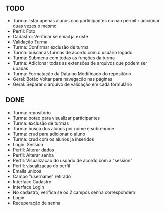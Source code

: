 TODO
-----------
- Turma: listar apenas alunos nao participantes ou nao permitir adicionar duas vezes o mesmo
- Perfil: Foto
- Cadastro: Verificar se email ja existe
- Validação Turma
- Turma: Confirmar exclusão de turma
- Turma: buscar as turmas de acordo com o usuário logado
- Turma: Submenu com todas as funções da turma
- Turma: Adicionar todas as extensões de arquivos que podem ser upadas
- Turma: Formatação da Data no Modificado do repositório
- Geral: Botão Voltar para navegação nas páginas
- Geral: Separar o arquivo de validação em cada formulário

DONE
-----------
- Turma: repositório
- Turma: botao para visualizar participantes
- Turma: exclusão de turmas
- Turma: busca dos alunos por nome e sobrenome
- Turma: crud para adicionar o aluno
- Turma: crud com os alunos ja inseridos
- Login: Session
- Perfil: Alterar dados
- Perfil: Alterar senha
- Perfil: Visualizacao do usuario de acordo com a "session"
- Perfil: visualizacao do perfil
- Emails únicos
- Campo "username" retirado
- Interface Cadastro
- Interface Login
- No cadastro, verifica se os 2 campos senha correspondem
- Login
- Recuperação de senha